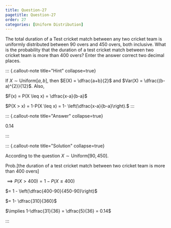 ```yaml
---
title: Question-27
pagetitle: Question-27
order: 27
categories: [Uniform Distribution]
---
```

The total duration of a Test cricket match between any two cricket team is uniformly distributed between 90 overs and 450 overs, both inclusive. What is the probability that the duration of a test cricket match between two cricket team is more than 400 overs? Enter the answer correct two decimal places.

::: {.callout-note title="Hint" collapse=true}

If $X \sim \text{Uniform}[a,b]$, then $E(X) = \dfrac{a+b}{2}$ and $Var(X) =  \dfrac{(b-a)^{2}}{12}$. 
Also,

$F(x) = P(X \leq x) = \dfrac{x-a}{b-a}$ 

$P(X > x) = 1-P(X \leq x) = 1- \left(\dfrac{x-a}{b-a}\right).$
:::

::: {.callout-note title="Answer" collapse=true}


0.14

:::

::: {.callout-note title="Solution" collapse=true}

According to the question $X \sim \text{Uniform}[90, 450]$.

Prob.[the duration of a test cricket match between two cricket team is more than 400 overs]

$\implies P\left(X > 400\right) = 1 - P\left( X \leq 400\right)$

$= 1 - \left(\dfrac{400-90}{450-90}\right)$

$= 1- \dfrac{310}{360}$

$\implies 1-\dfrac{31}{36} = \dfrac{5}{36} = 0.14$

:::